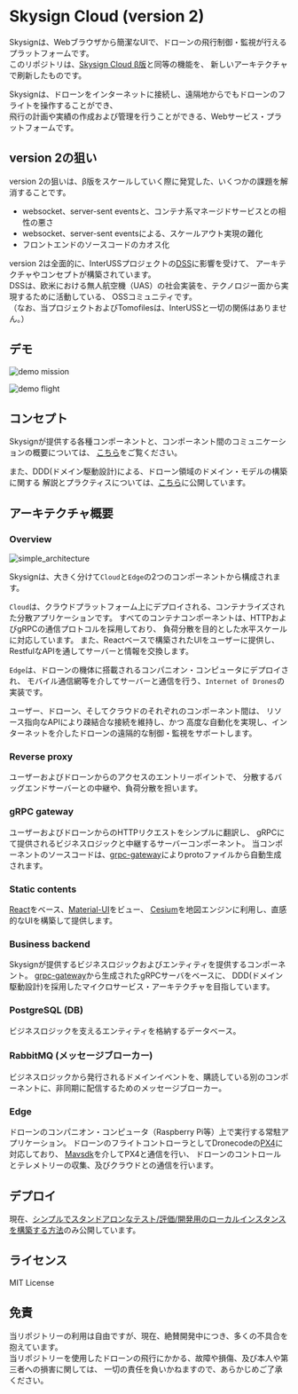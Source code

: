 # Skysign Cloud (version 2)

Skysignは、Webブラウザから簡潔なUIで、ドローンの飛行制御・監視が行えるプラットフォームです。  
このリポジトリは、[Skysign Cloud β版](https://github.com/Tomofiles/skysign_cloud)と同等の機能を、
新しいアーキテクチャで刷新したものです。

Skysignは、ドローンをインターネットに接続し、遠隔地からでもドローンのフライトを操作することができ、  
飛行の計画や実績の作成および管理を行うことができる、Webサービス・プラットフォームです。

## version 2の狙い
version 2の狙いは、β版をスケールしていく際に発覚した、いくつかの課題を解消することです。
- websocket、server-sent eventsと、コンテナ系マネージドサービスとの相性の悪さ
- websocket、server-sent eventsによる、スケールアウト実現の難化
- フロントエンドのソースコードのカオス化

version 2は全面的に、InterUSSプロジェクトの[DSS](https://github.com/interuss/dss)に影響を受けて、
アーキテクチャやコンセプトが構築されています。  
DSSは、欧米における無人航空機（UAS）の社会実装を、テクノロジー面から実現するために活動している、
OSSコミュニティです。  
（なお、当プロジェクトおよびTomofilesは、InterUSSと一切の関係はありません。）

## デモ
![demo mission](https://user-images.githubusercontent.com/27773127/113500584-047f9f00-955a-11eb-9cf3-53edd30ffa33.gif)

![demo flight](https://user-images.githubusercontent.com/27773127/113500972-1747a300-955d-11eb-9c02-4af7e2c267ce.gif)

## コンセプト
Skysignが提供する各種コンポーネントと、コンポーネント間のコミュニケーションの概要については、
[こちら](./contents/concepts.md)をご覧ください。

また、DDD(ドメイン駆動設計)による、ドローン領域のドメイン・モデルの構築に関する
解説とプラクティスについては、[こちら](./contents/domain_models.md)に公開しています。

## アーキテクチャ概要
### Overview
![simple_architecture](https://user-images.githubusercontent.com/27773127/131324257-7fd131eb-8417-4eb3-be12-1afa306f1752.png)

Skysignは、大きく分けて`Cloud`と`Edge`の2つのコンポーネントから構成されます。

`Cloud`は、クラウドプラットフォーム上にデプロイされる、コンテナライズされた分散アプリケーションです。
すべてのコンテナコンポーネントは、HTTPおよびgRPCの通信プロトコルを採用しており、
負荷分散を目的とした水平スケールに対応しています。
また、Reactベースで構築されたUIをユーザーに提供し、RestfulなAPIを通してサーバーと情報を交換します。

`Edge`は、ドローンの機体に搭載されるコンパニオン・コンピュータにデプロイされ、
モバイル通信網等を介してサーバーと通信を行う、`Internet of Drones`の実装です。

ユーザー、ドローン、そしてクラウドのそれぞれのコンポーネント間は、
リソース指向なAPIにより疎結合な接続を維持し、かつ
高度な自動化を実現し、インターネットを介したドローンの遠隔的な制御・監視をサポートします。

### Reverse proxy
ユーザーおよびドローンからのアクセスのエントリーポイントで、
分散するバッグエンドサーバーとの中継や、負荷分散を担います。

### gRPC gateway
ユーザーおよびドローンからのHTTPリクエストをシンプルに翻訳し、
gRPCにて提供されるビジネスロジックと中継するサーバーコンポーネント。
当コンポーネントのソースコードは、[grpc-gateway](https://github.com/grpc-ecosystem/grpc-gateway)によりprotoファイルから自動生成されます。

### Static contents
[React](https://ja.reactjs.org/)をベース、[Material-UI](https://material-ui.com/)をビュー、
[Cesium](https://cesium.com/cesiumjs/)を地図エンジンに利用し、直感的なUIを構築して提供します。

### Business backend
Skysignが提供するビジネスロジックおよびエンティティを提供するコンポーネント。
[grpc-gateway](https://github.com/grpc-ecosystem/grpc-gateway)から生成されたgRPCサーバをベースに、
DDD(ドメイン駆動設計)を採用したマイクロサービス・アーキテクチャを目指しています。

### PostgreSQL (DB)
ビジネスロジックを支えるエンティティを格納するデータベース。

### RabbitMQ (メッセージブローカー)
ビジネスロジックから発行されるドメインイベントを、購読している別のコンポーネントに、非同期に配信するためのメッセージブローカー。

### Edge
ドローンのコンパニオン・コンピュータ（Raspberry Pi等）上で実行する常駐アプリケーション。
ドローンのフライトコントローラとしてDronecodeの[PX4](https://px4.io/)に対応しており、
[Mavsdk](https://github.com/mavlink/MAVSDK)を介してPX4と通信を行い、
ドローンのコントロールとテレメトリーの収集、及びクラウドとの通信を行います。

## デプロイ
現在、[シンプルでスタンドアロンなテスト/評価/開発用のローカルインスタンスを構築する方法](./build/dev/standalone_instance.md)のみ公開しています。

## ライセンス
MIT License

## 免責
当リポジトリーの利用は自由ですが、現在、絶賛開発中につき、多くの不具合を抱えています。  
当リポジトリーを使用したドローンの飛行にかかる、故障や損傷、及び本人や第三者への損害に関しては、
一切の責任を負いかねますので、あらかじめご了承ください。